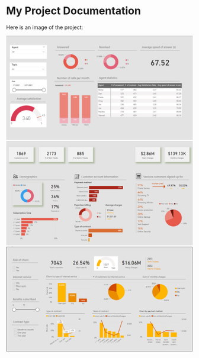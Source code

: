 # My Project Documentation

Here is an image of the project:

![Project Image](https://github.com/Leogabriele/Service-Provider-Dashboard-Power-BI-/blob/main/Screenshot/Screenshot%202025-03-17%20204649.png)
![Project Image](https://github.com/Leogabriele/Service-Provider-Dashboard-Power-BI-/blob/main/Screenshot/Screenshot%202025-03-17%20204751.png)
![Project Image](https://github.com/Leogabriele/Service-Provider-Dashboard-Power-BI-/blob/main/Screenshot/Screenshot%202025-03-17%20204812.png)
